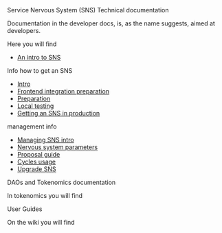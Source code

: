 <!--# Move title here when page ready--> Service Nervous System (SNS) 

<!--## Move title here when page ready--> Technical documentation
Documentation in the developer docs, is, as the name suggests, aimed at developers. 

Here you will find
* [An intro to SNS](sns-intro.md)

Info how to get an SNS
* [Intro](get-sns/get-sns-intro.md)
* [Frontend integration preparation](integrate-sns/frontend-integration.md)
* [Preparation](get-sns/preparation.md)
* [Local testing](get-sns/local-testing.md)
* [Getting an SNS in production](get-sns/get-sns-production.md)

management info
* [Managing SNS intro](managing-sns/manage-sns-intro.md)
* [Nervous system parameters](managing-sns/nervous-system-parameters.md)
* [Proposal guide](managing-sns/proposal-guide.md)
* [Cycles usage](managing-sns/cycles-usage.md)
* [Upgrade SNS](managing-sns/upgradeSNS.md)

<!--## Move title here when page ready--> DAOs and Tokenomics documentation

In tokenomics you will find

<!--## Move title here when page ready --> User Guides

On the wiki you will find
